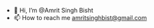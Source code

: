 - 👋 Hi, I’m @Amrit Singh Bisht
- 📫 How to reach me amritsinghbist@gmail.com

<!---
AmritSbisht/AmritSbisht is a ✨ special ✨ repository because its `README.md` (this file) appears on your GitHub profile.
You can click the Preview link to take a look at your changes.
--->
